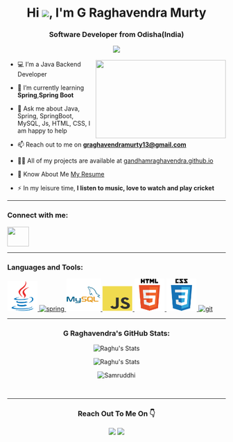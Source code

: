 <h1 align="center">Hi <img src="https://media.giphy.com/media/hvRJCLFzcasrR4ia7z/giphy.gif" width="28">, I'm G Raghavendra Murty</h1>
<h3 align="center">Software Developer from Odisha(India)</h3>

<p align="center">
<img src="https://readme-typing-svg.herokuapp.com?size=28&color=white&width=650&height=80&lines=Java+Backend+Developer+;Passionate+To+Develop+Scalable+Products+;Always+Learning+New+Things+;Quick+Learner;&center=true&width=640&height=45&vCenter=true&size=25" />
</p>

<img align='right' src="https://i.pinimg.com/originals/50/83/e0/5083e0a2a7dcaae07c142e8b87036a27.gif" width="300" height='180'>


- 💻 I’m a Java Backend Developer</hr>

- 🌱 I’m currently learning **Spring**,**Spring Boot**

- 💬 Ask me about Java, Spring, SpringBoot, MySQL, Js, HTML, CSS, I am happy to help

- 📫 Reach out to me on **graghavendramurty13@gmail.com**

- 👨‍💻 All of my projects are available at [gandhamraghavendra.github.io](https://gandhamraghavendra.github.io)

- 📄 Know About Me <a href="https://drive.google.com/file/d/1vMYw6vsST_S1pNEbceREOjyA4SG8RSpg/view" target="_blank">My Resume</a>

- ⚡ In my leisure time, **I listen to music, love to watch and play cricket**

<hr />

<h3 align="left">Connect with me:</h3>
<p align="left">
<a href="https://www.linkedin.com/in/raghavendra-gandham-80a82a203" target="blank"><img align="center" src="https://raw.githubusercontent.com/rahuldkjain/github-profile-readme-generator/master/src/images/icons/Social/linked-in-alt.svg" alt="" height="45" width="50" /></a>
<!--   <a href="https://twitter.com/CPattanayak93" target="blank"><img align="center" src="https://raw.githubusercontent.com/rahuldkjain/github-profile-readme-generator/master/src/images/icons/Social/twitter.svg" alt="GandhamRaghavendra" height="50" width="70" /></a> -->
</p>

<hr />

<h3 align="left">Languages and Tools:</h3>
<p align="left"> <a href="https://www.java.com" target="_blank" rel="noreferrer"> <img src="https://raw.githubusercontent.com/devicons/devicon/master/icons/java/java-original.svg" alt="java" width="70" height="70"/> </a> <a href="https://spring.io/" target="_blank" rel="noreferrer"> <img src="https://www.vectorlogo.zone/logos/springio/springio-icon.svg" alt="spring" width="60" height="60"/> </a> <a href="https://www.mysql.com/" target="_blank" rel="noreferrer"> <img src="https://raw.githubusercontent.com/devicons/devicon/master/icons/mysql/mysql-original-wordmark.svg" alt="mysql" width="80" height="75"/> </a> <a href="https://developer.mozilla.org/en-US/docs/Web/JavaScript" target="_blank" rel="noreferrer"> <img src="https://raw.githubusercontent.com/devicons/devicon/master/icons/javascript/javascript-original.svg" alt="javascript" width="70" height="58"/> </a> <a href="https://www.w3.org/html/" target="_blank" rel="noreferrer"> <img src="https://raw.githubusercontent.com/devicons/devicon/master/icons/html5/html5-original-wordmark.svg" alt="html5" width="70" height="75"/> </a> <a href="https://www.w3schools.com/css/" target="_blank" rel="noreferrer"> <img src="https://raw.githubusercontent.com/devicons/devicon/master/icons/css3/css3-original-wordmark.svg" alt="css3" width="70" height="75"/> </a> <a href="https://git-scm.com/" target="_blank" rel="noreferrer"> <img src="https://www.vectorlogo.zone/logos/git-scm/git-scm-icon.svg" alt="git" width="70" height="60"/>  </a> </p>

<hr />
<h3 align="center">G Raghavendra's GitHub Stats:</h3>

<p align="center"><img src="https://github-readme-streak-stats.herokuapp.com/?user=GandhamRaghavendra&theme=black-ice&hide_border=true&stroke=0000&background=181818" alt="Raghu's Stats"/></p>

<p align="center"><img src="https://github-readme-stats.vercel.app/api?username=GandhamRaghavendra&show_icons=true&count_private=true&theme=react&hide_border=true&bg_color=181818" alt="Raghu's Stats"/></p>

<p align="center"><img src="https://github-readme-stats.vercel.app/api/top-langs/?username=GandhamRaghavendra&theme=radical&langs_count=8" alt="Samruddhi" height="260px" width="25%" /></p>
<br/>
<hr />

<h3 align="center">Reach Out To Me On 👇</h3>
  
  <p align="center">
    <a href="mailto:graghavendramurty13@gmail.com"><img src="https://img.shields.io/badge/-GMAIL-D14836?style=for-the-badge&logo=gmail&logoColor=white"></a> 
    <a href="https://www.linkedin.com/in/raghavendra-gandham-80a82a203"><img src="https://img.shields.io/badge/-LINKEDIN-0077B5?style=for-the-badge&logo=linkedin&logoColor=white"></a>  
</p>


